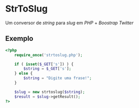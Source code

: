 StrToSlug
=========

Um conversor de *string* para *slug* em _PHP_ + _Boostrap Twitter_

Exemplo
-------

```php
<?php
	require_once('strtoslug.php');

	if ( isset($_GET['s']) ) {
		$string = $_GET['s'];
	} else {
		$string = "Digite uma frase!";
	}

	$slug = new strtoslug($string);
	$result = $slug->getResult();
?>
```